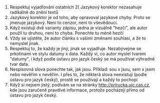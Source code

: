 1) Respektuj  vyjadřování ostatních
2( Jazykový korektor nezasahuje radikálně do znění textů
3) Jazykový korektor je od toho, aby opravoval jazykové chyby. Proto se jmenuje jazykový. Není to cenzor, není to vševědoucí. 
4) Když existují dvě varianty zápisu, jedna je vizuálně "hezčí", ale autor použil tu druhou, není to chyba. Ponechte tu méně hezčí
5) Vždy se ujistěte, že autor článku s vašimi změnami souhlasí, a že to nemyslel jinak. 
6) Respektuj to, že každý je jiný, jinak se vyjadřuje. Nezabývejme se prkotinami ve stylu datumy x data. Každý ví, co autor myslel tvarem "datumy", i když podle ústavu pro jazyk český se má používat výhradně tvar data. 
7) Nespisovná slova ponechte tak, jak jsou. Příklad: sou x jsou, sem x jsem nebo nevěřim x nevěřím. I přes to, že některá slova neexistují (podle ústavu pro jazyk český), prostě se používají a každý to pochopí
8) Když si nejsem jistý, podívám se na stránky http://prirucka.ujc.cas.cz, kde jsou zaručeně pravdivé informace, protože pocházejí přímo od ústavu pro jazyk český.
